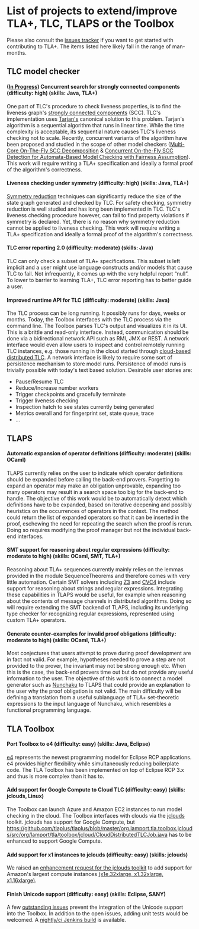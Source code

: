 List of projects to extend/improve TLA+, TLC, TLAPS or the Toolbox
==================================================================

Please also consult the [issues tracker](https://github.com/tlaplus/tlaplus/issues) if you want to get started with contributing to TLA+. The items listed here likely fall in the range of man-months.

TLC model checker
-----------------
#### ([In Progress](https://bitbucket.org/parvmor/tarjanconcurrentscc/)) Concurrent search for strongly connected components (difficulty: high) (skills: Java, TLA+)
One part of TLC's procedure to check liveness properties, is to find the liveness graph's [strongly connected components](https://en.wikipedia.org/wiki/Strongly_connected_component) (SCC). TLC's implementation uses [Tarjan's](https://en.wikipedia.org/wiki/Strongly_connected_component) canonical solution to this problem. Tarjan's algorithm is a sequential algorithm that runs in linear time. While the time complexity is acceptable, its sequential nature causes TLC's liveness checking not to scale. Recently, concurrent variants of the algorithm have been proposed and studied in the scope of other model checkers ([Multi-Core On-The-Fly SCC Decomposition](https://github.com/utwente-fmt/ppopp16) & [Concurrent On-the-Fly SCC Detection for Automata-Based Model Checking with Fairness Assumption](http://ieeexplore.ieee.org/document/7816578/)). This work will require writing a TLA+ specification and ideally a formal proof of the algorithm's correctness.

#### Liveness checking under symmetry (difficulty: high) (skills: Java, TLA+)
[Symmetry reduction](http://www.cs.cmu.edu/~emc/papers/Conference%20Papers/Symmetry%20Reductions%20in%20Model%20Checking.pdf) techniques can significantly reduce the size of the state graph generated and checked by TLC. For safety checking, symmetry reduction is well studied and has long been implemented in TLC. TLC's liveness checking procedure however, can fail to find property violations if symmetry is declared. Yet, there is no reason why symmetry reduction cannot be applied to liveness checking. This work will require writing a TLA+ specification and ideally a formal proof of the algorithm's correctness.

#### TLC error reporting 2.0 (difficulty: moderate) (skills: Java)
TLC can only check a subset of TLA+ specifications. This subset is left implicit and a user might use language constructs and/or models that cause TLC to fail. Not infrequently, it comes up with the very helpful report “null”. To lower to barrier to learning TLA+, TLC error reporting has to better guide a user.

#### Improved runtime API for TLC (difficulty: moderate) (skills: Java)
The TLC process can be long running. It possibly runs for days, weeks or months. Today, the Toolbox interfaces with the TLC process via the command line. The Toolbox parses TLC's output and visualizes it in its UI. This is a brittle and read-only interface. Instead, communication should be done via a bidirectional network API such as RMI, JMX or REST. A network interface would even allow users to inspect and control remotely running TLC instances, e.g. those running in the cloud started through [cloud-based distributed TLC](https://tla.msr-inria.inria.fr/tlatoolbox/doc/cloudtlc/index.html). A network interface is likely to require some sort of persistence mechanism to store model runs. Persistence of model runs is trivially possible with today's text based solution. Desirable user stories are:
 - Pause/Resume TLC
 - Reduce/Increase number workers
 - Trigger checkpoints and gracefully terminate
 - Trigger liveness checking
 - Inspection hatch to see states currently being generated
 - Metrics overall and for fingerprint set, state queue, trace
 - ...
 

TLAPS
-----
#### Automatic expansion of operator definitions (difficulty: moderate) (skills: OCaml)

TLAPS currently relies on the user to indicate which operator definitions should be expanded before calling the back-end provers. Forgetting to expand an operator may make an obligation unprovable, expanding too many operators may result in a search space too big for the back-end to handle. The objective of this work would be to automatically detect which definitions have to be expanded, based on iterative deepening and possibly heuristics on the occurrences of operators in the context. The method could return the list of expanded operators so that it can be inserted in the proof, eschewing the need for repeating the search when the proof is rerun. Doing so requires modifying the proof manager but not the individual back-end interfaces.

#### SMT support for reasoning about regular expressions (difficulty: moderate to high) (skills: OCaml, SMT, TLA+)

Reasoning about TLA+ sequences currently mainly relies on the lemmas provided in the module SequenceTheorems and therefore comes with very little automation. Certain SMT solvers including [Z3](https://sites.google.com/site/z3strsolver/) and [CVC4](https://github.com/CVC4/CVC4) include support for reasoning about strings and regular expressions. Integrating these capabilities in TLAPS would be useful, for example when reasoning about the contents of message channels in distributed algorithms. Doing so will require extending the SMT backend of TLAPS, including its underlying type checker for recognizing regular expressions, represented using custom TLA+ operators.

#### Generate counter-examples for invalid proof obligations (difficulty: moderate to high) (skills: OCaml, TLA+)

Most conjectures that users attempt to prove during proof development are in fact not valid. For example, hypotheses needed to prove a step are not provided to the prover, the invariant may not be strong enough etc. When this is the case, the back-end provers time out but do not provide any useful information to the user. The objective of this work is to connect a model generator such as [Nunchaku](https://github.com/nunchaku-inria/nunchaku) to TLAPS that could provide an explanation to the user why the proof obligation is not valid. The main difficulty will be defining a translation from a useful sublanguage of TLA+ set-theoretic expressions to the input language of Nunchaku, which resembles a functional programming language.


TLA Toolbox
-----------
#### Port Toolbox to e4 (difficulty: easy) (skills: Java, Eclipse)
[e4](http://www.vogella.com/tutorials/EclipseRCP/article.html) represents the newest programming model for Eclipse RCP applications. e4 provides higher flexibility while simultaneously reducing boilerplate code. The TLA Toolbox has been implemented on top of Eclipse RCP 3.x and thus is more complex than it has to.

#### Add support for Google Compute to Cloud TLC (difficulty: easy) (skills: jclouds, Linux)
The Toolbox can launch Azure and Amazon EC2 instances to run model checking in the cloud. The Toolbox interfaces with clouds via the [jclouds](https://jclouds.apache.org/) toolkit. jclouds has support for Google Compute, but https://github.com/tlaplus/tlaplus/blob/master/org.lamport.tla.toolbox.jclouds/src/org/lamport/tla/toolbox/jcloud/CloudDistributedTLCJob.java has to be enhanced to support Google Compute.

#### Add support for x1 instances to jclouds (difficulty: easy) (skills: jclouds)
We raised an [enhancement request for the jclouds toolkit](https://issues.apache.org/jira/browse/JCLOUDS-1339) to add support for Amazon's largest compute instances [(x1e.32xlarge, x1.32xlarge, x1.16xlarge)](https://aws.amazon.com/ec2/instance-types/x1/).

#### Finish Unicode support (difficulty: easy) (skills: Eclipse, SANY)
A few [outstanding issues](https://github.com/tlaplus/tlaplus/issues?q=is%3Aissue+is%3Aopen+label%3AUnicode) prevent the integration of the Unicode support into the Toolbox. In addition to the open issues, adding unit tests would be welcomed. A [nightly/ci Jenkins build](https://tla.msr-inria.inria.fr/build/job/M-HEAD-pron-unicode-Toolbox.product.standalone/) is available.

